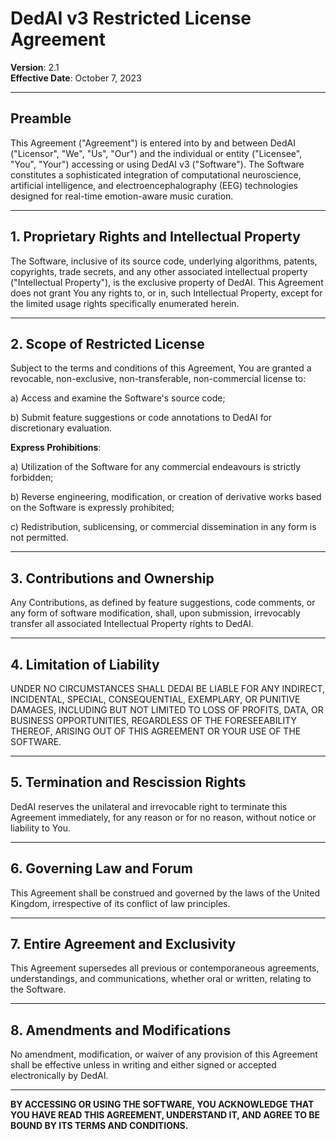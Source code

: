 # DedAI v3 Restricted License Agreement

**Version**: 2.1  
**Effective Date**: October 7, 2023  

---

## Preamble

This Agreement ("Agreement") is entered into by and between DedAI ("Licensor", "We", "Us", "Our") and the individual or entity ("Licensee", "You", "Your") accessing or using DedAI v3 ("Software"). The Software constitutes a sophisticated integration of computational neuroscience, artificial intelligence, and electroencephalography (EEG) technologies designed for real-time emotion-aware music curation. 

---

## 1. Proprietary Rights and Intellectual Property

The Software, inclusive of its source code, underlying algorithms, patents, copyrights, trade secrets, and any other associated intellectual property ("Intellectual Property"), is the exclusive property of DedAI. This Agreement does not grant You any rights to, or in, such Intellectual Property, except for the limited usage rights specifically enumerated herein.

---

## 2. Scope of Restricted License

Subject to the terms and conditions of this Agreement, You are granted a revocable, non-exclusive, non-transferable, non-commercial license to:

  a) Access and examine the Software's source code;
  
  b) Submit feature suggestions or code annotations to DedAI for discretionary evaluation.

**Express Prohibitions**:

  a) Utilization of the Software for any commercial endeavours is strictly forbidden;
  
  b) Reverse engineering, modification, or creation of derivative works based on the Software is expressly prohibited;
  
  c) Redistribution, sublicensing, or commercial dissemination in any form is not permitted.

---

## 3. Contributions and Ownership

Any Contributions, as defined by feature suggestions, code comments, or any form of software modification, shall, upon submission, irrevocably transfer all associated Intellectual Property rights to DedAI. 

---

## 4. Limitation of Liability

UNDER NO CIRCUMSTANCES SHALL DEDAI BE LIABLE FOR ANY INDIRECT, INCIDENTAL, SPECIAL, CONSEQUENTIAL, EXEMPLARY, OR PUNITIVE DAMAGES, INCLUDING BUT NOT LIMITED TO LOSS OF PROFITS, DATA, OR BUSINESS OPPORTUNITIES, REGARDLESS OF THE FORESEEABILITY THEREOF, ARISING OUT OF THIS AGREEMENT OR YOUR USE OF THE SOFTWARE.

---

## 5. Termination and Rescission Rights

DedAI reserves the unilateral and irrevocable right to terminate this Agreement immediately, for any reason or for no reason, without notice or liability to You.

---

## 6. Governing Law and Forum

This Agreement shall be construed and governed by the laws of the United Kingdom, irrespective of its conflict of law principles.

---

## 7. Entire Agreement and Exclusivity

This Agreement supersedes all previous or contemporaneous agreements, understandings, and communications, whether oral or written, relating to the Software.

---

## 8. Amendments and Modifications

No amendment, modification, or waiver of any provision of this Agreement shall be effective unless in writing and either signed or accepted electronically by DedAI.

---

**BY ACCESSING OR USING THE SOFTWARE, YOU ACKNOWLEDGE THAT YOU HAVE READ THIS AGREEMENT, UNDERSTAND IT, AND AGREE TO BE BOUND BY ITS TERMS AND CONDITIONS.**

